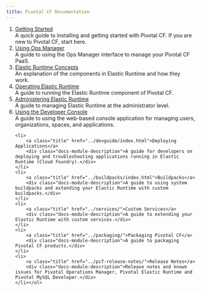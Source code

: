 ```yaml
---
title: Pivotal CF Documentation
---
```


<ol class="class-list">
    <li>
        <a class="title" href="./index.html">Getting Started</a>
        <div class="docs-module-description">A quick guide to installing and getting started with Pivotal CF. If you are new to Pivotal CF, start here.</div>
    </li>
    <li>
        <a class="title" href="../customizing/index.html">Using Ops Manager</a>
        <div class="docs-module-description">A guide to using the Ops Manager interface to manage your Pivotal CF PaaS.</div>
    </li>
    <li>
        <a class="title" href="../concepts/index.html">Elastic Runtime Concepts</a>
        <div class="docs-module-description">An explanation of the components in Elastic Runtime and how they work.</div>
    </li>
    <li>
        <a class="title" href="../opsguide/index.html">Operating Elastic Runtime</a>
        <div class="docs-module-description">A guide to running the Elastic Runtime component of Pivotal CF.</div>
    </li>
    <li>
        <a class="title" href="../adminguide/index.html">Administering Elastic Runtime</a>
        <div class="docs-module-description">A guide to managing Elastic Runtime at the administrator level.</div>
    </li>
    <li>
        <a class="title" href="../console/index.html">Using the Developer Console</a>
        <div class="docs-module-description">A guide to using the web-based console application for managing users, organizations, spaces, and applications.</div>
    </li>

    <li>
        <a class="title" href="../devguide/index.html">Deploying Applications</a>
        <div class="docs-module-description">A guide for developers on deploying and troubleshooting applications running in Elastic Runtime (Cloud Foundry).</div>
    </li>
    <li>
        <a class="title" href="../buildpacks/index.html">Buildpacks</a>
        <div class="docs-module-description">A guide to using system buildpacks and extending your Elastic Runtime with custom buildpacks.</div>
    </li>
    <li>
        <a class="title" href="../services/">Custom Services</a>
        <div class="docs-module-description">A guide to extending your Elastic Runtime with custom services.</div>
    </li>
	<li>
        <a class="title" href="../packaging/">Packaging Pivotal CF</a>
        <div class="docs-module-description">A guide to packaging Pivotal CF products.</div>
    </li>
    <li>
        <a class="title" href="../pcf-release-notes/">Release Notes</a>
        <div class="docs-module-description">Release notes and known issues for Pivotal Operations Manager, Pivotal Elastic Runtime and Pivotal MySQL Developer.</div>
    </li></ol>